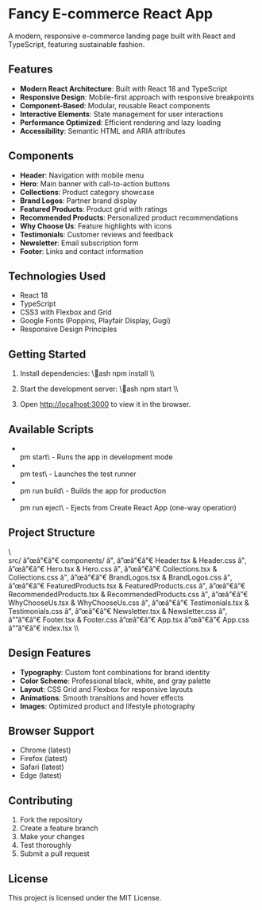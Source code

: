 ﻿# Fancy E-commerce React App

A modern, responsive e-commerce landing page built with React and TypeScript, featuring sustainable fashion.

## Features

- **Modern React Architecture**: Built with React 18 and TypeScript
- **Responsive Design**: Mobile-first approach with responsive breakpoints
- **Component-Based**: Modular, reusable React components
- **Interactive Elements**: State management for user interactions
- **Performance Optimized**: Efficient rendering and lazy loading
- **Accessibility**: Semantic HTML and ARIA attributes

## Components

- **Header**: Navigation with mobile menu
- **Hero**: Main banner with call-to-action buttons
- **Collections**: Product category showcase
- **Brand Logos**: Partner brand display
- **Featured Products**: Product grid with ratings
- **Recommended Products**: Personalized product recommendations
- **Why Choose Us**: Feature highlights with icons
- **Testimonials**: Customer reviews and feedback
- **Newsletter**: Email subscription form
- **Footer**: Links and contact information

## Technologies Used

- React 18
- TypeScript
- CSS3 with Flexbox and Grid
- Google Fonts (Poppins, Playfair Display, Gugi)
- Responsive Design Principles

## Getting Started

1. Install dependencies:
   \\\ash
   npm install
   \\\

2. Start the development server:
   \\\ash
   npm start
   \\\

3. Open [http://localhost:3000](http://localhost:3000) to view it in the browser.

## Available Scripts

- \
pm start\ - Runs the app in development mode
- \
pm test\ - Launches the test runner
- \
pm run build\ - Builds the app for production
- \
pm run eject\ - Ejects from Create React App (one-way operation)

## Project Structure

\\\
src/
â”œâ”€â”€ components/
â”‚   â”œâ”€â”€ Header.tsx & Header.css
â”‚   â”œâ”€â”€ Hero.tsx & Hero.css
â”‚   â”œâ”€â”€ Collections.tsx & Collections.css
â”‚   â”œâ”€â”€ BrandLogos.tsx & BrandLogos.css
â”‚   â”œâ”€â”€ FeaturedProducts.tsx & FeaturedProducts.css
â”‚   â”œâ”€â”€ RecommendedProducts.tsx & RecommendedProducts.css
â”‚   â”œâ”€â”€ WhyChooseUs.tsx & WhyChooseUs.css
â”‚   â”œâ”€â”€ Testimonials.tsx & Testimonials.css
â”‚   â”œâ”€â”€ Newsletter.tsx & Newsletter.css
â”‚   â””â”€â”€ Footer.tsx & Footer.css
â”œâ”€â”€ App.tsx
â”œâ”€â”€ App.css
â””â”€â”€ index.tsx
\\\

## Design Features

- **Typography**: Custom font combinations for brand identity
- **Color Scheme**: Professional black, white, and gray palette
- **Layout**: CSS Grid and Flexbox for responsive layouts
- **Animations**: Smooth transitions and hover effects
- **Images**: Optimized product and lifestyle photography

## Browser Support

- Chrome (latest)
- Firefox (latest)
- Safari (latest)
- Edge (latest)

## Contributing

1. Fork the repository
2. Create a feature branch
3. Make your changes
4. Test thoroughly
5. Submit a pull request

## License

This project is licensed under the MIT License.
